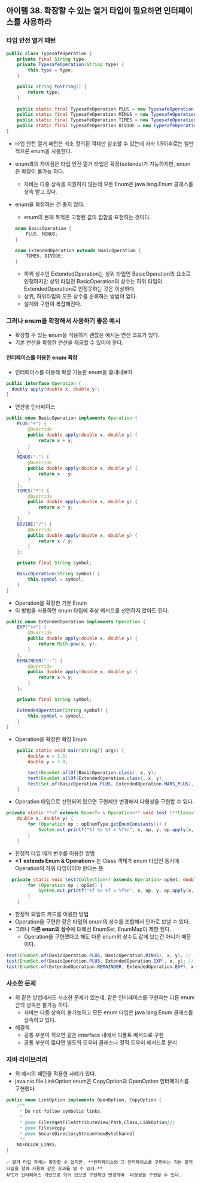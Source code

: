 ## 아이템 38. 확장할 수 있는 열거 타입이 필요하면 인터페이스를 사용하라

### 타입 안전 열거 패턴

```java
public class TypesafeOperation {
    private final String type;
    private TypesafeOperation(String type) {
        this.type = type;
    }

    public String toString() {
        return type;
    }
    
    public static final TypesafeOperation PLUS = new TypesafeOperation("+");
    public static final TypesafeOperation MINUS = new TypesafeOperation("-");
    public static final TypesafeOperation TIMES = new TypesafeOperation("*");
    public static final TypesafeOperation DIVIDE = new TypesafeOperation("/");
}
```
- 타입 안전 열거 패턴은 최초 정의된 객체만 참조할 수 있는데 자바 1.5이후로는 일반적으론 enum을 사용한다.
- enum과의 차이점은 타입 안전 열거 타입은 확장(extends)가 가능하지만, enum은 확장이 불가능 하다.
    - 자바는 다중 상속을 지원하지 않는데 모든 Enum은 java.lang.Enum 클래스를 상속 받고 있다.

- enum을 확장하는 건 좋지 않다.
    - enum의 본래 목적은 고정된 값의 집합을 표현하는 것이다.

    ```java
    enum BasicOperation {
        PLUS, MINUS;
    }
    
    enum ExtendedOperation extends BasicOperation {
        TIMES, DIVIDE;
    }
    ```

    - 하위 상수인 ExtendedOperation는 상위 타입인 BasicOperation의 요소로 인정하지만 상위 타입인 BasicOperation의 상수는 하위 타입의 ExtendedOperation로 인정못하는 것은 이상하다.
    - 상위, 하위타입의 모든 상수를 순회하는 방법이 없다.
    - 설계와 구현이 복잡해진다.

### 그러나 enum을 확장해서 사용하기 좋은 예시

- 확장할 수 있는 enum을 적용하기 괜찮은 예시는 연산 코드가 있다.
- 기본 연산을 확장한 연산을 제공할 수 있어야 한다.

#### 인터페이스를 이용한 enum 확장

- 인터페이스를 이용해 확장 가능한 enum을 흉내내보자

```java
public interface Operation {
  doubly apply(double x, double y);
}
```

- 연산용 인터페이스

```java
public enum BasicOperation implements Operation {
    PLUS("+") {
        @Override
        public double apply(double x, double y) {
            return x + y;
        }
    },
    MINUS("-") {
        @Override
        public double apply(double x, double y) {
            return x - y;
        }
    },
    TIMES("*") {
        @Override
        public double apply(double x, double y) {
            return x * y;
        }
    },
    DIVIDE("/") {
        @Override
        public double apply(double x, double y) {
            return x / y;
        }
    };

    private final String symbol;

    BasicOperation(String symbol) {
        this.symbol = symbol;
    }
}
```

- Operation을 확장한 기본 Enum
- 이 방법을 사용하면 enum 타입에 추상 메서드를 선언하지 않아도 된다.

```java
public enum ExtendedOperation implements Operation {
    EXP("++") {
        @Override
        public double apply(double x, double y) {
            return Math.pow(x, y);
        }
    },
    REMAINDER("--") {
        @Override
        public double apply(double x, double y) {
            return x % y;
        }
    };

    private final String symbol;

    ExtendedOperation(String symbol) {
        this.symbol = symbol;
    }
}
```

- Operation을 확장한 확장 Enum

```java
    public static void main(String[] args) {
        double x = 1.5;
        double y = 3.0;

        test(EnumSet.allOf(BasicOperation.class), x, y);
        test(EnumSet.allOf(ExtendedOperation.class), x, y);
        test(Set.of(BasicOperation.PLUS, ExtendedOperation.MARS_PLUS), x, y);
    }
```

- Operation 타입으로 선언되어 있으면 구현체만 변경해서 다형성을 구현할 수 있다.

```java
private static **<T extends Enum<T> & Operation>** void test (**Class<T> opEnumType**, 
    double x, double y) {
        for (Operation op : opEnumType.getEnumConstants()) {
            System.out.printf("%f %s %f = %f%n", x, op, y, op.apply(x, y));
        }
    }
```

- 한정적 타입 매개 변수를 이용한 방법
- **<T extends Enum<T> & Operation>** 는 Class 객체가 enum 타입인 동시에 Operation의 하위 타입이어야 한다는 뜻

```java
  private static void test(Collection<? extends Operation> opSet, double x, double y) {
        for (Operation op : opSet) {
            System.out.printf("%f %s %f = %f%n", x, op, y, op.apply(x, y));
        }
    }
```

- 한정적 와일드 카드를 이용한 방법
- Operation을 구현한 같은 타입의 enum의 상수를 조합해서 인자로 보낼 수 있다.
- 그러나 **다른 enun의 상수**에 대해선 EnumSet, EnumMap이 제한 된다.
    - Operation을 구현했다고 해도 다른 enum의 상수도 같게 보는건 아니기 때문이다.

```java
test(EnumSet.of(BasicOperation.PLUS, BasicOperation.MINUS), x, y); // 가능
test(EnumSet.of(BasicOperation.PLUS, ExtendedOperation.EXP), x, y); // 불가능
test(EnumSet.of(ExtendedOperation.REMAINDER, ExtendedOperation.EXP), x, y); // 가능
```

### 사소한 문제

- 위 같은 방법에서도 사소한 문제가 있는데, 같은 인터페이스를 구현하는 다른 enum 간의 상속은 불가능 하다.
    - 자바는 다중 상속이 불가능하고 모든 enum 타입은 java.lang.Enum 클래스를 상속하고 있다.
- 해결책
    - 공통 부분이 적으면 같은 interface 내에서 디폴트 메서드로 구현
    - 공통 부분이 많다면 별도의 도우미 클래스나 정적 도우미 메서드로 분리

### 자바 라이브러리

- 위 예시의 패턴을 적용한 사례가 있다.
- java.nio.file.LinkOption enum은 CopyOption과 OpenOption 인터페이스를 구현했다.

```java
public enum LinkOption implements OpenOption, CopyOption {
    /**
     * Do not follow symbolic links.
     *
     * @see Files#getFileAttributeView(Path,Class,LinkOption[])
     * @see Files#copy
     * @see SecureDirectoryStream#newByteChannel
     */
    NOFOLLOW_LINKS;
}
```

```text
💡 열거 타입 자체는 확장할 수 없지만, **인터페이스와 그 인터페이스를 구현하는 기본 열거 타입을 함께 사용해 같은 효과를 낼 수 있다.** 
API가 인터페이스 기반으로 되어 있으면 구현체만 변경하여  다형성을 구현할 수 있다.
```
